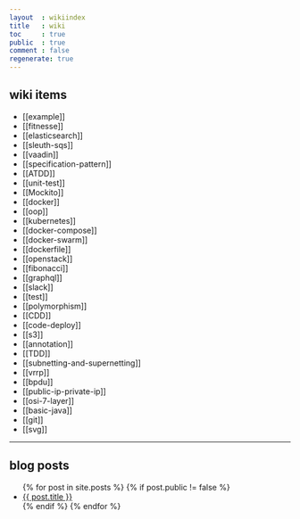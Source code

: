```yaml
---
layout  : wikiindex
title   : wiki
toc     : true
public  : true
comment : false
regenerate: true
---
```


## wiki items

* [[example]]
* [[fitnesse]]
* [[elasticsearch]]
* [[sleuth-sqs]]
* [[vaadin]]
* [[specification-pattern]]
* [[ATDD]]
* [[unit-test]]
* [[Mockito]]
* [[docker]]
* [[oop]]
* [[kubernetes]]
* [[docker-compose]]
* [[docker-swarm]]
* [[dockerfile]]
* [[openstack]]
* [[fibonacci]]
* [[graphql]]
* [[slack]]
* [[test]]
* [[polymorphism]]
* [[CDD]]
* [[code-deploy]]
* [[s3]]
* [[annotation]]
* [[TDD]]
* [[subnetting-and-supernetting]]
* [[vrrp]]
* [[bpdu]]
* [[public-ip-private-ip]]
* [[osi-7-layer]]
* [[basic-java]]
* [[git]]
* [[svg]]

---

## blog posts
<div>
    <ul>
{% for post in site.posts %}
    {% if post.public != false %}
        <li>
            <a class="post-link" href="{{ post.url | prepend: site.baseurl }}">
                {{ post.title }}
            </a>
        </li>
    {% endif %}
{% endfor %}
    </ul>
</div>

